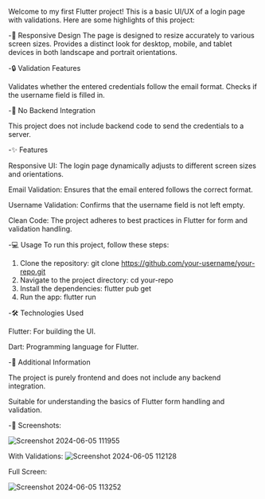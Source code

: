 Welcome to my first Flutter project! This is a basic UI/UX of a login page with validations. Here are some highlights of this project:

-📱 Responsive Design
The page is designed to resize accurately to various screen sizes.
Provides a distinct look for desktop, mobile, and tablet devices in both landscape and portrait orientations.

-🔒 Validation Features

Validates whether the entered credentials follow the email format.
Checks if the username field is filled in.

-🚫 No Backend Integration

This project does not include backend code to send the credentials to a server.

-✨ Features

Responsive UI: The login page dynamically adjusts to different screen sizes and orientations.

Email Validation: Ensures that the email entered follows the correct format.

Username Validation: Confirms that the username field is not left empty.

Clean Code: The project adheres to best practices in Flutter for form and validation handling.

-💻 Usage
To run this project, follow these steps:

1. Clone the repository: git clone https://github.com/your-username/your-repo.git
2. Navigate to the project directory: cd your-repo
3. Install the dependencies: flutter pub get
4. Run the app: flutter run

-🛠️ Technologies Used

Flutter: For building the UI.

Dart: Programming language for Flutter.

-📝 Additional Information

The project is purely frontend and does not include any backend integration.

Suitable for understanding the basics of Flutter form handling and validation.

-📸 Screenshots:

![Screenshot 2024-06-05 111955](https://github.com/KARTHIKEYA46290/login-page-basic/assets/171713398/482d5443-e22d-474f-8fed-c7ade147038b)

With Validations:
![Screenshot 2024-06-05 112128](https://github.com/KARTHIKEYA46290/login-page-basic/assets/171713398/cb7214b8-233e-4c18-a272-7a0003d6e4d9)

Full Screen:

![Screenshot 2024-06-05 113252](https://github.com/KARTHIKEYA46290/login-page-basic/assets/171713398/95aa7064-12e8-4c6a-87f3-1f37df333555)
